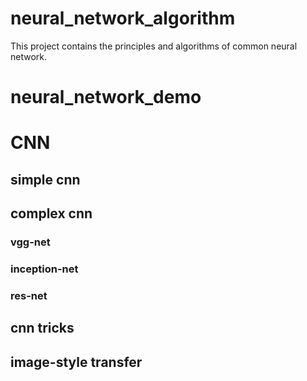 # neural_network_algorithm
This project contains the principles and algorithms of common neural network.
# neural_network_demo
# CNN
## simple cnn
## complex cnn
### vgg-net
### inception-net
### res-net
## cnn tricks
## image-style transfer

